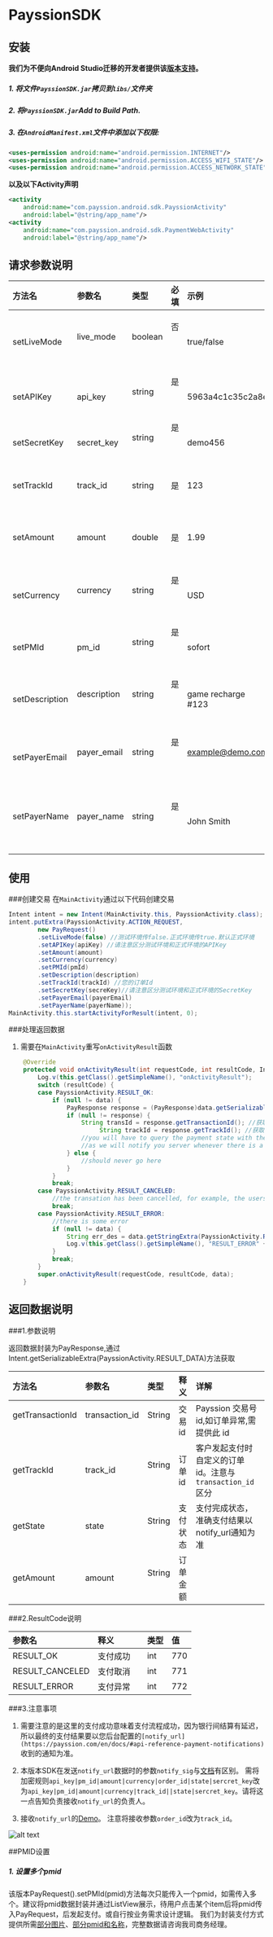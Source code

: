 # PayssionSDK
## 安装

**我们为不便向Android Studio迁移的开发者提供该[版本支持](/libs/adt-bundle)。**

##### 1. 将文件`PayssionSDK.jar`拷贝到`libs/`文件夹
##### 2. 将`PayssionSDK.jar`Add to Build Path.    

##### 3. 在`AndroidManifest.xml`文件中添加以下权限:
```xml
<uses-permission android:name="android.permission.INTERNET"/>
<uses-permission android:name="android.permission.ACCESS_WIFI_STATE"/>
<uses-permission android:name="android.permission.ACCESS_NETWORK_STATE"/>
```
**以及以下Activity声明**
```xml
<activity
    android:name="com.payssion.android.sdk.PayssionActivity"
    android:label="@string/app_name"/>
<activity
    android:name="com.payssion.android.sdk.PaymentWebActivity"
    android:label="@string/app_name"/>
```

## 请求参数说明

| 方法名  	      | 参数名         | 类型         | 必填          | 示例          | 释义          | 详解         |
| :------------ | :------------ |:------------ |:--- |:--------------- |:---------------- |:--------------------- |
| setLiveMode   | live_mode     | boolean      | 否           | true/false    | App所在环境 |测试环境传false；正式环境传true。默认正式环境 |
| setAPIKey     | api_key       | string       | 是           | 5963a4c1c35c2a8e  | App id    | 注意区分对应环境的api_key |
| setSecretKey  | secret_key    | string       | 是           | demo456           | 密钥    | 注意区分对应环境secret_key  |
| setTrackId    | track_id      | string       | 是           | 123       | 订单号     | 长度不超过32位
| setAmount     | amount        | double       | 是           | 1.99              | 订单总金额  | 
| setCurrency   | currency      | string       | 是           | USD        | 货币种类    | 大写，币种缩写可搜索公共信息
| setPMId       | pm_id          | string       | 是          | sofort             | 支付方式id | [供参考](https://payssion.com/en/docs/#api-reference-pm-id)。具体询问我司商务经理 |
| setDescription| description   | string       | 是           | game recharge #123 | 订单描述 | |
| setPayerEmail | payer_email   | string       | 是           | example@demo.com   | 付款方邮箱 | 南美地区支付必须填写邮箱。具体询问我司商务经理 |
| setPayerName  | payer_name    | string       | 是           | John Smith       | 付款方姓名 || 

## 使用
###创建交易
在`MainActivity`通过以下代码创建交易
```java
Intent intent = new Intent(MainActivity.this, PayssionActivity.class);
intent.putExtra(PayssionActivity.ACTION_REQUEST,
        new PayRequest()
        .setLiveMode(false) //测试环境传false.正式环境传true.默认正式环境
        .setAPIKey(apiKey) //请注意区分测试环境和正式环境的APIKey
        .setAmount(amount)
        .setCurrency(currency)
        .setPMId(pmId)
        .setDescription(description)
        .setTrackId(trackId) //您的订单Id
        .setSecretKey(secreKey)//请注意区分测试环境和正式环境的SecretKey
        .setPayerEmail(payerEmail)
        .setPayerName(payerName));
MainActivity.this.startActivityForResult(intent, 0);
```
###处理返回数据
1. 需要在`MainActivity`重写`onActivityResult`函数
```java
    @Override
    protected void onActivityResult(int requestCode, int resultCode, Intent data) {
        Log.v(this.getClass().getSimpleName(), "onActivityResult");
        switch (resultCode) {
        case PayssionActivity.RESULT_OK:
            if (null != data) {
                PayResponse response = (PayResponse)data.getSerializableExtra(PayssionActivity.RESULT_DATA);
                if (null != response) {
                    String transId = response.getTransactionId(); //获取Payssion交易Id
					     String trackId = response.getTrackId(); //获取您的订单Id
                    //you will have to query the payment state with the transId or orderId from your server
                    //as we will notify you server whenever there is a payment state change
                } else {
                    //should never go here
                }
            }
            break;
        case PayssionActivity.RESULT_CANCELED:
            //the transation has been cancelled, for example, the users doesn't pay but get back
            break;
        case PayssionActivity.RESULT_ERROR:
            //there is some error
            if (null != data) {
                String err_des = data.getStringExtra(PayssionActivity.RESULT_DESCRIPTION);
                Log.v(this.getClass().getSimpleName(), "RESULT_ERROR" + err_des);   
            }
            break;
        }
        super.onActivityResult(requestCode, resultCode, data);
    }
```
## 返回数据说明

###1.参数说明

返回数据封装为PayResponse,通过Intent.getSerializableExtra(PayssionActivity.RESULT_DATA)方法获取

| 方法名  	      | 参数名         | 类型          | 释义              | 详解                   |
| :------------ | :------------ |:------------ |:----------- |:------------------------- |
| getTransactionId   | transaction_id     | String      | 交易id|Payssion 交易号 id,如订单异常,需提供此 id
| getTrackId   | track_id     | String      | 订单id| 客户发起支付时自定义的订单 id。注意与`transaction_id`区分
| getState| state     | String      | 支付状态| 支付完成状态，准确支付结果以notify_url通知为准
| getAmount| amount     | String      | 订单金额|

###2.ResultCode说明

| 参数名  	        | 释义       | 类型 | 值
| :-------------- | :--------- | :--------- | :--------- |
| RESULT_OK       | 支付成功    | int| 770
| RESULT_CANCELED | 支付取消    | int| 771
| RESULT_ERROR    | 支付异常    | int| 772


###3.注意事项
1. 需要注意的是这里的支付成功意味着支付流程成功，因为银行间结算有延迟，所以最终的支付结果要以您后台配置的`[notify_url](https://payssion.com/en/docs/#api-reference-payment-notifications)`收到的通知为准。

2. 本版本SDK在发送`notify_url`数据时的参数`notify_sig`与[文档](https://payssion.com/en/docs/#api-reference-signature)有区别。
需将加密规则`api_key|pm_id|amount|currency|order_id|state|sercret_key`改为`api_key|pm_id|amount|currency|track_id||state|sercret_key`。请将这一点告知负责接收`notify_url`的负责人。

3. 接收`notify_url`的[Demo](https://github.com/payssion/payssion-php/blob/master/samples/sample_postback.php)。
注意将接收参数`order_id`改为`track_id`。

![alt text](/img/_track_id.png "track_id")


##PMID设置
##### 1. 设置多个pmid
该版本PayRequest().setPMId(pmid)方法每次只能传入一个pmid，如需传入多个。建议将pmid数据封装并通过ListView展示，待用户点击某个item后将pmid传入PayRequest，后发起支付。或自行按业务需求设计逻辑。
我们为封装支付方式提供所需[部分图片](https://pan.baidu.com/s/1mhMppjE)、[部分pmid和名称](https://payssion.com/en/docs/#api-reference-pm-id)，完整数据请咨询我司商务经理。
